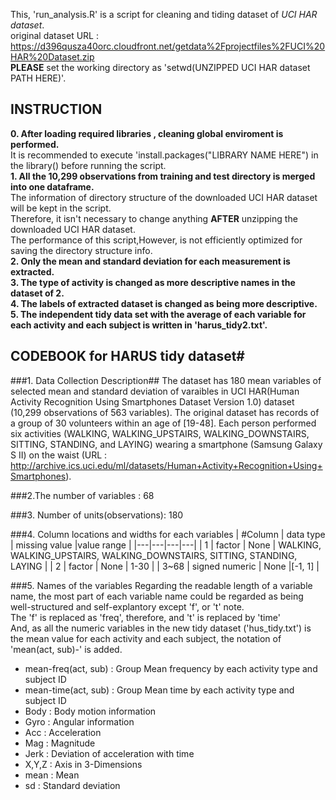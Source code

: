 This, 'run_analysis.R' is a script for cleaning and tiding dataset of *UCI HAR dataset*.  
original dataset URL : https://d396qusza40orc.cloudfront.net/getdata%2Fprojectfiles%2FUCI%20HAR%20Dataset.zip  
**PLEASE** set the working directory as 'setwd(UNZIPPED UCI HAR dataset PATH HERE)'.

## INSTRUCTION
**0. After loading required libraries , cleaning global enviroment is performed.**  
 It is recommended to execute 'install.packages("LIBRARY NAME HERE") in the library() before running the script.  
**1. All the 10,299 observations from training and test directory is merged into one dataframe.**  
 The information of directory structure of the downloaded UCI HAR dataset will be kept in the script.  
 Therefore, it isn't necessary to change anything **AFTER** unzipping the downloaded UCI HAR dataset.  
 The performance of this script,However, is not efficiently optimized for saving the directory structure info.  
**2. Only the mean and standard deviation for each measurement is extracted.**  
**3. The type of activity is changed as more descriptive names in the dataset of 2.**  
**4. The labels of extracted dataset is changed as being more descriptive.**  
**5. The independent tidy data set with the average of each variable for each activity and each subject is written in 'harus_tidy2.txt'.**

## CODEBOOK for HARUS tidy dataset#

###1. Data Collection Description##
The dataset has 180 mean variables of selected mean and standard deviation of varaibles in UCI HAR(Human Activity Recognition Using Smartphones Dataset Version 1.0) dataset (10,299 observations of 563 variables). 
The original dataset has records of a group of 30 volunteers within an age of [19-48]. Each person performed six activities (WALKING, WALKING_UPSTAIRS, WALKING_DOWNSTAIRS, SITTING, STANDING, and LAYING) wearing a smartphone (Samsung Galaxy S II) on the waist (URL : http://archive.ics.uci.edu/ml/datasets/Human+Activity+Recognition+Using+Smartphones).

###2.The number of variables : 68

###3. Number of units(observations): 180

###4. Column locations and widths for each variables
|  #Column  | data type  | missing value  |value range  |
|---|---|---|---|
|  1 |  factor  |  None | WALKING, WALKING_UPSTAIRS, WALKING_DOWNSTAIRS, SITTING, STANDING, LAYING  |
| 2  |  factor  | None  | 1-30  |
|  3~68 |  signed numeric   | None  |[-1, 1] |

###5. Names of the variables
Regarding the readable length of a variable name, the most part of each variable name could be regarded as being well-structured and self-explantory except 'f', or 't' note.   
The 'f' is replaced as 'freq', therefore, and 't' is replaced by 'time'  
And, as all the numeric variables in the new tidy dataset ('hus_tidy.txt') is the mean value for each activity and each subject, the notation of 'mean(act, sub)-' is added.

* mean-freq(act, sub) : Group Mean frequency by each activity type and subject ID
* mean-time(act, sub) : Group Mean time by each activity type and subject ID
* Body : Body motion information
* Gyro : Angular information
* Acc : Acceleration
* Mag : Magnitude
* Jerk : Deviation of acceleration with time
* X,Y,Z : Axis in 3-Dimensions
* mean : Mean
* sd : Standard deviation
 


